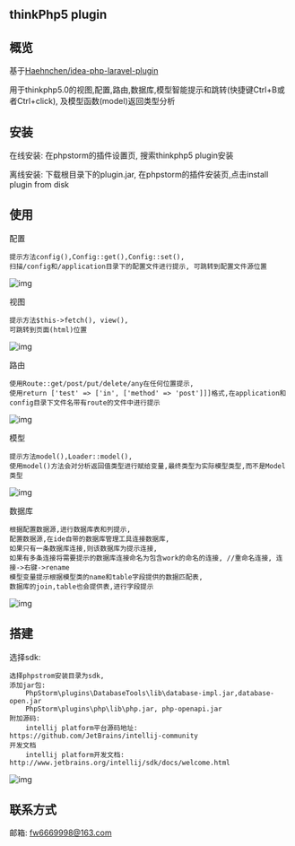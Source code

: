 thinkPhp5 plugin
------------------------------

## 概览

基于[Haehnchen/idea-php-laravel-plugin](https://github.com/Haehnchen/idea-php-laravel-plugin)

用于thinkphp5.0的视图,配置,路由,数据库,模型智能提示和跳转(快捷键Ctrl+B或者Ctrl+click), 及模型函数(model)返回类型分析


## 安装

在线安装: 在phpstorm的插件设置页, 搜索thinkphp5 plugin安装

离线安装: 下载根目录下的plugin.jar, 在phpstorm的插件安装页,点击install plugin from disk

## 使用

配置
    
    提示方法config(),Config::get(),Config::set(),
    扫描/config和/application目录下的配置文件进行提示, 可跳转到配置文件源位置
![img](https://github.com/fw6669998/Thinkphp5-Plugin/blob/master/img/config.gif)

视图

    提示方法$this->fetch(), view(),
    可跳转到页面(html)位置
![img](https://github.com/fw6669998/Thinkphp5-Plugin/blob/master/img/view.gif)
    
路由
    
    使用Route::get/post/put/delete/any在任何位置提示, 
    使用return ['test' => ['in', ['method' => 'post']]]格式,在application和config目录下文件名带有route的文件中进行提示
![img](https://github.com/fw6669998/Thinkphp5-Plugin/blob/master/img/route.gif)
    
模型
    
    提示方法model(),Loader::model(),
    使用model()方法会对分析返回值类型进行赋给变量,最终类型为实际模型类型,而不是Model类型
![img](https://github.com/fw6669998/Thinkphp5-Plugin/blob/master/img/model.gif)

数据库
    
    根据配置数据源,进行数据库表和列提示,
    配置数据源,在ide自带的数据库管理工具连接数据库,
    如果只有一条数据库连接,则该数据库为提示连接, 
    如果有多条连接将需要提示的数据库连接命名为包含work的命名的连接, //重命名连接, 连接->右键->rename 
    模型变量提示根据模型类的name和table字段提供的数据匹配表,
    数据库的join,table也会提供表,进行字段提示
![img](https://github.com/fw6669998/Thinkphp5-Plugin/blob/master/img/db.gif)

## 搭建

选择sdk:

    选择phpstrom安装目录为sdk,
    添加jar包: 
        PhpStorm\plugins\DatabaseTools\lib\database-impl.jar,database-open.jar
        PhpStorm\plugins\php\lib\php.jar, php-openapi.jar
    附加源码:
        intellij platform平台源码地址: https://github.com/JetBrains/intellij-community
    开发文档
        intellij platform开发文档: http://www.jetbrains.org/intellij/sdk/docs/welcome.html
        
![img](https://github.com/fw6669998/Thinkphp5-Plugin/blob/master/img/dajian.png)
    
## 联系方式

邮箱: fw6669998@163.com